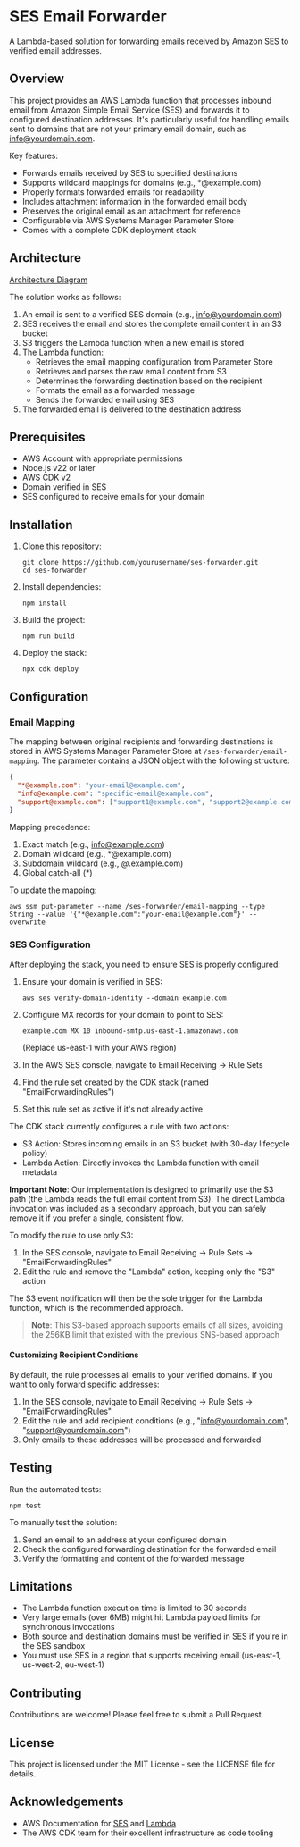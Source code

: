 # SES Email Forwarder

A Lambda-based solution for forwarding emails received by Amazon SES to verified email addresses.

## Overview

This project provides an AWS Lambda function that processes inbound email from Amazon Simple Email Service (SES) and forwards it to configured destination addresses. It's particularly useful for handling emails sent to domains that are not your primary email domain, such as info@yourdomain.com.

Key features:
- Forwards emails received by SES to specified destinations
- Supports wildcard mappings for domains (e.g., *@example.com)
- Properly formats forwarded emails for readability
- Includes attachment information in the forwarded email body
- Preserves the original email as an attachment for reference
- Configurable via AWS Systems Manager Parameter Store
- Comes with a complete CDK deployment stack

## Architecture

[Architecture Diagram](./docs/architecture.md)

The solution works as follows:
1. An email is sent to a verified SES domain (e.g., info@yourdomain.com)
2. SES receives the email and stores the complete email content in an S3 bucket
3. S3 triggers the Lambda function when a new email is stored
4. The Lambda function:
   - Retrieves the email mapping configuration from Parameter Store
   - Retrieves and parses the raw email content from S3
   - Determines the forwarding destination based on the recipient
   - Formats the email as a forwarded message
   - Sends the forwarded email using SES
5. The forwarded email is delivered to the destination address

## Prerequisites

- AWS Account with appropriate permissions
- Node.js v22 or later
- AWS CDK v2
- Domain verified in SES
- SES configured to receive emails for your domain

## Installation

1. Clone this repository:
   ```
   git clone https://github.com/yourusername/ses-forwarder.git
   cd ses-forwarder
   ```

2. Install dependencies:
   ```
   npm install
   ```

3. Build the project:
   ```
   npm run build
   ```

4. Deploy the stack:
   ```
   npx cdk deploy
   ```

## Configuration

### Email Mapping

The mapping between original recipients and forwarding destinations is stored in AWS Systems Manager Parameter Store at `/ses-forwarder/email-mapping`. The parameter contains a JSON object with the following structure:

```json
{
  "*@example.com": "your-email@example.com",
  "info@example.com": "specific-email@example.com",
  "support@example.com": ["support1@example.com", "support2@example.com"]
}
```

Mapping precedence:
1. Exact match (e.g., info@example.com)
2. Domain wildcard (e.g., *@example.com)
3. Subdomain wildcard (e.g., *@*.example.com)
4. Global catch-all (*)

To update the mapping:
```
aws ssm put-parameter --name /ses-forwarder/email-mapping --type String --value '{"*@example.com":"your-email@example.com"}' --overwrite
```

### SES Configuration

After deploying the stack, you need to ensure SES is properly configured:

1. Ensure your domain is verified in SES:
   ```
   aws ses verify-domain-identity --domain example.com
   ```

2. Configure MX records for your domain to point to SES:
   ```
   example.com MX 10 inbound-smtp.us-east-1.amazonaws.com
   ```
   (Replace us-east-1 with your AWS region)

3. In the AWS SES console, navigate to Email Receiving → Rule Sets

4. Find the rule set created by the CDK stack (named "EmailForwardingRules")

5. Set this rule set as active if it's not already active

The CDK stack currently configures a rule with two actions:
- S3 Action: Stores incoming emails in an S3 bucket (with 30-day lifecycle policy)
- Lambda Action: Directly invokes the Lambda function with email metadata

**Important Note**: Our implementation is designed to primarily use the S3 path (the Lambda reads the full email content from S3). The direct Lambda invocation was included as a secondary approach, but you can safely remove it if you prefer a single, consistent flow.

To modify the rule to use only S3:
1. In the SES console, navigate to Email Receiving → Rule Sets → "EmailForwardingRules"
2. Edit the rule and remove the "Lambda" action, keeping only the "S3" action

The S3 event notification will then be the sole trigger for the Lambda function, which is the recommended approach.

> **Note**: This S3-based approach supports emails of all sizes, avoiding the 256KB limit that existed with the previous SNS-based approach

#### Customizing Recipient Conditions

By default, the rule processes all emails to your verified domains. If you want to only forward specific addresses:

1. In the SES console, navigate to Email Receiving → Rule Sets → "EmailForwardingRules"
2. Edit the rule and add recipient conditions (e.g., "info@yourdomain.com", "support@yourdomain.com")
3. Only emails to these addresses will be processed and forwarded

## Testing

Run the automated tests:
```
npm test
```

To manually test the solution:
1. Send an email to an address at your configured domain
2. Check the configured forwarding destination for the forwarded email
3. Verify the formatting and content of the forwarded message

## Limitations

- The Lambda function execution time is limited to 30 seconds
- Very large emails (over 6MB) might hit Lambda payload limits for synchronous invocations
- Both source and destination domains must be verified in SES if you're in the SES sandbox
- You must use SES in a region that supports receiving email (us-east-1, us-west-2, eu-west-1)

## Contributing

Contributions are welcome! Please feel free to submit a Pull Request.

## License

This project is licensed under the MIT License - see the LICENSE file for details.

## Acknowledgements

- AWS Documentation for [SES](https://docs.aws.amazon.com/ses/latest/dg/receiving-email.html) and [Lambda](https://docs.aws.amazon.com/lambda/latest/dg/welcome.html)
- The AWS CDK team for their excellent infrastructure as code tooling
